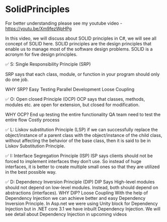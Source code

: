 # SolidPrinciples

For better understanding please see my youtube video - https://youtu.be/Xm9fezWpHPg

In this video, we will discuss about SOLID principles in C#, we will see all concept of SOLID here.
SOLID principles are the design principles that enable us to manage most of the software design problems. 
SOLID is a acronym for five design principles.

✅ S: Single Responsibility Principle (SRP)

SRP says that each class, module, or function in your program should only do one job.

WHY SRP?
Easy Testing
Parallel Development
Loose Coupling

✅ O: Open closed Principle (OCP)
OCP says that classes, methods, modules etc. are open for extension, but closed for modification.

WHY OCP?
End up testing the entire functionality
QA team need to test the entire flow
Costly process

✅ L: Liskov substitution Principle (LSP)
if we can successfully replace the object/instance of a parent class with the object/instance of the child class, without affecting the behavior of the base class, then it is said to be in Liskov Substitution Principle.

✅ I: Interface Segregation Principle (ISP)
ISP says clients should not be forced to implement interfaces they don’t use. So instead of huge interfaces, it is better to create multiple small ones so that they are utilized in the best possible way.

✅ D: Dependency Inversion Principle (DIP)
DIP Says High-level modules should not depend on low-level modules. Instead, both should depend on abstractions (interfaces).
WHY DIP?
Loose Coupling
With the help of Dependency Injection we can achieve better and easy Dependency Inversion Principle.
In Asp.net we were using Unity block for Dependency Injection but in .NET core 3.1 we have inbuilt Dependency Injection. We will see detail about Dependency Injection in upcoming videos
